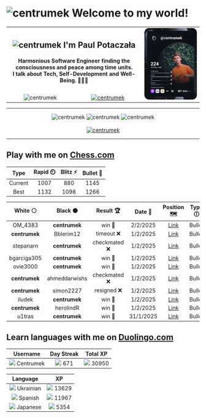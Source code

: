 <h1>
  <img
    src="https://emojis.slackmojis.com/emojis/images/1531849430/4246/blob-sunglasses.gif"
    width="30"
    alt="centrumek"
  />
  Welcome to my world!
</h1>

<table>
  <tbody>
    <tr>
      <td align="center" width="70%" colspan="2">
        <h2>
          <img
            src="https://raw.githubusercontent.com/MartinHeinz/MartinHeinz/master/wave.gif"
            width="30px"
            alt="centrumek"
          />
          I'm Paul Potaczała
        </h2>
        <h4>
          Harmonious Software Engineer finding the consciousness and peace among time units.
          <br/>
          I talk about Tech, Self-Development and Well-Being. 🌿🧘🚀
        </h4>
      </td>
      <td width="30%" rowspan="2">
        <a href="https://app.daily.dev/centrumek">
          <img
            src="./devcard.svg"
            alt="centrumek"
          />
        </a>
      </td>
    </tr>
    <tr align="center">
      <td>
        <img
          src="https://komarev.com/ghpvc/?username=centrumek&label=visitors&color=0e75b6&style=flat"
          alt="centrumek"
        >
      </td>
      <td>
        <a href="https://stackoverflow.com/users/14496012/centrumek">
          <img
            src="https://stackoverflow.com/users/flair/14496012.png?theme=dark"
            alt="centrumek"
          >
        </a>
      </td>
    </tr>
  </tbody>
</table>

---
<div align="center">
  <img 
    src="https://github-readme-stats.vercel.app/api?username=centrumek&show_icons=true&count_private=true&theme=dark&hide_border=true&hide=issues,contribs&bg_color=00000000"
    alt="centrumek"
  />
  <img
    src="https://github-readme-stats.vercel.app/api/top-langs/?username=centrumek&layout=compact&hide_border=true&theme=dark&bg_color=00000000&langs_count=6&exclude_repo=air-statistic-app"
    alt="centrumek"
  />
  <img 
    src="https://github-readme-streak-stats.herokuapp.com?user=centrumek&theme=dark&hide_border=true&background=FFFFFF00"
    alt="centrumek"
  />
  <br/>
  <br/>
  <a href="https://www.buymeacoffee.com/centrumek">
    <img
      src="https://cdn.buymeacoffee.com/buttons/v2/default-orange.png"
      height="50"
      width="210"
      alt="centrumek"
    />
  </a>
</div>

---

## Play with me on [Chess.com](https://www.chess.com/member/centrumek)

<div align="center">
<!--START_SECTION:chessStats-->
<!-- Automatically generated with https://github.com/Balastrong/chess-stats-action -->

| Type | Rapid ⏲️ | Blitz ⚡ | Bullet 🔫 |
|:---:|:---:|:---:|:---:|
| Current | 1007 | 880 | 1145 |
| Best | 1132 | 1098 | 1266 |

| White ⚪ | Black ⚫ | Result 🏆 | Date 📅 | Position 🗺️ | Type 🕕 |
|:---:|:---:|:---:|:---:|:---:|:---:|
| OM_4383 | **centrumek** | win 🥇 | 2/2/2025 | <a href="http://www.ee.unb.ca/cgi-bin/tervo/fen.pl?select=8/8/7K/1k6/8/8/3B2r1/7q w - - 8 53">Link</a> | Bullet |
| **centrumek** | Bblerim12 | timeout ❌ | 1/2/2025 | <a href="http://www.ee.unb.ca/cgi-bin/tervo/fen.pl?select=8/8/p3k3/Pp1p2pp/1P1K4/7P/8/8 w - - 0 43">Link</a> | Bullet |
| stepanarn | **centrumek** | checkmated ❌ | 1/2/2025 | <a href="http://www.ee.unb.ca/cgi-bin/tervo/fen.pl?select=1nkR4/7p/1Q6/8/1B6/P1N1nq2/1PP5/2K5 b - - 0 33">Link</a> | Bullet |
| bgarciga305 | **centrumek** | win 🥇 | 1/2/2025 | <a href="http://www.ee.unb.ca/cgi-bin/tervo/fen.pl?select=8/8/8/8/3k4/8/4q3/1K3r2 w - - 8 61">Link</a> | Bullet |
| ovie3000 | **centrumek** | win 🥇 | 1/2/2025 | <a href="http://www.ee.unb.ca/cgi-bin/tervo/fen.pl?select=8/2k4b/2p4P/P1P3P1/1P6/r7/3p3K/8 w - - 0 44">Link</a> | Bullet |
| **centrumek** | ahmeddarwishs | checkmated ❌ | 1/2/2025 | <a href="http://www.ee.unb.ca/cgi-bin/tervo/fen.pl?select=1k6/1pp5/1p3R2/5P2/P1p1P2p/8/7r/RK1r4 w - - 3 36">Link</a> | Bullet |
| **centrumek** | simon2227 | resigned ❌ | 1/2/2025 | <a href="http://www.ee.unb.ca/cgi-bin/tervo/fen.pl?select=2k4r/ppp3pp/8/2P5/4n3/P5PP/3r3K/8 w - - 1 29">Link</a> | Bullet |
| iludek | **centrumek** | win 🥇 | 1/2/2025 | <a href="http://www.ee.unb.ca/cgi-bin/tervo/fen.pl?select=1k1r2r1/1bR4R/4p3/5p2/p3n3/P4NP1/4KP1P/8 w - - 1 32">Link</a> | Bullet |
| **centrumek** | herolindR | win 🥇 | 1/2/2025 | <a href="http://www.ee.unb.ca/cgi-bin/tervo/fen.pl?select=8/8/p7/3p4/1P1P1R2/P4k1p/1BP5/6K1 b - - 0 45">Link</a> | Bullet |
| u1tras | **centrumek** | win 🥇 | 31/1/2025 | <a href="http://www.ee.unb.ca/cgi-bin/tervo/fen.pl?select=2kr4/pp6/2p3p1/4pb1r/2q2pp1/2P5/2P2PPP/1KBR3R w - - 0 25">Link</a> | Bullet |

<!--END_SECTION:chessStats-->
</div>

## Learn languages with me on [Duolingo.com](https://www.duolingo.com/profile/Centrumek)

<div align="center">
<!--START_SECTION:duolingoStats-->
<!-- Automatically generated with https://github.com/centrumek/duolingo-readme-stats-->

| Username | Day Streak | Total XP |
|:---:|:---:|:---:|
| <img src="https://raw.githubusercontent.com/centrumek/duolingo-readme-stats/main/assets/duolingo.png" height="12"> Centrumek | <img src="https://raw.githubusercontent.com/centrumek/duolingo-readme-stats/main/assets/streakinactive.svg" height="12"> 671 | <img src="https://raw.githubusercontent.com/centrumek/duolingo-readme-stats/main/assets/xp.svg" height="12"> 30950 | <img src="https://raw.githubusercontent.com/centrumek/duolingo-readme-stats/main/assets/xp.svg" height="12"> 0 |

| Language | XP |
|:---:|:---:|
| <img src="https://raw.githubusercontent.com/centrumek/duolingo-readme-stats/main/assets/langs/ukrainian.svg" height="12"> Ukrainian | <img src="https://raw.githubusercontent.com/centrumek/duolingo-readme-stats/main/assets/xp.svg" height="12"> 13629 |
| <img src="https://raw.githubusercontent.com/centrumek/duolingo-readme-stats/main/assets/langs/spanish.svg" height="12"> Spanish | <img src="https://raw.githubusercontent.com/centrumek/duolingo-readme-stats/main/assets/xp.svg" height="12"> 11967 |
| <img src="https://raw.githubusercontent.com/centrumek/duolingo-readme-stats/main/assets/langs/japanese.svg" height="12"> Japanese | <img src="https://raw.githubusercontent.com/centrumek/duolingo-readme-stats/main/assets/xp.svg" height="12"> 5354 |

<!--END_SECTION:duolingoStats-->
</div>
<!--
**centrumek/centrumek** is a ✨ _special_ ✨ repository because its `README.md` (this file) appears on your GitHub profile.

Here are some ideas to get you started:

- 🔭 I’m currently working on ...
- 🌱 I’m currently learning ...
- 👯 I’m looking to collaborate on ...
- 🤔 I’m looking for help with ...
- 💬 Ask me about ...
- 📫 How to reach me: ...
- 😄 Pronouns: ...
- ⚡ Fun fact: ...
-->
